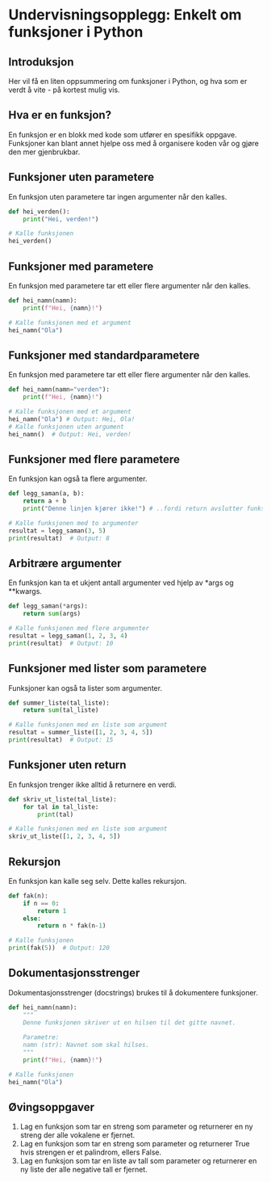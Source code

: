 # Undervisningsopplegg: Enkelt om funksjoner i Python

## Introduksjon
Her vil få en liten oppsummering om funksjoner i Python, og hva som er verdt å vite - på kortest mulig vis.

## Hva er en funksjon?
En funksjon er en blokk med kode som utfører en spesifikk oppgave. Funksjoner kan blant annet hjelpe oss med å organisere koden vår og gjøre den mer gjenbrukbar.

## Funksjoner uten parametere
En funksjon uten parametere tar ingen argumenter når den kalles.

```python
def hei_verden():
    print("Hei, verden!")

# Kalle funksjonen
hei_verden()
```

## Funksjoner med parametere
En funksjon med parametere tar ett eller flere argumenter når den kalles.

```python
def hei_namn(namn):
    print(f"Hei, {namn}!")

# Kalle funksjonen med et argument
hei_namn("Ola")
```
## Funksjoner med standardparametere
En funksjon med parametere tar ett eller flere argumenter når den kalles.

```python
def hei_namn(namn="verden"):
    print(f"Hei, {namn}!")

# Kalle funksjonen med et argument
hei_namn("Ola") # Output: Hei, Ola!
# Kalle funksjonen uten argument
hei_namn()  # Output: Hei, verden!
```
## Funksjoner med flere parametere
En funksjon kan også ta flere argumenter.

```python
def legg_saman(a, b):
    return a + b
    print("Denne linjen kjører ikke!") # ..fordi return avslutter funksjonen

# Kalle funksjonen med to argumenter
resultat = legg_saman(3, 5)
print(resultat)  # Output: 8
```
## Arbitrære argumenter
En funksjon kan ta et ukjent antall argumenter ved hjelp av *args og **kwargs.

```python
def legg_saman(*args):
    return sum(args)

# Kalle funksjonen med flere argumenter
resultat = legg_saman(1, 2, 3, 4)
print(resultat)  # Output: 10
```

## Funksjoner med lister som parametere
Funksjoner kan også ta lister som argumenter.

```python
def summer_liste(tal_liste):
    return sum(tal_liste)

# Kalle funksjonen med en liste som argument
resultat = summer_liste([1, 2, 3, 4, 5])
print(resultat)  # Output: 15
```

## Funksjoner uten return
En funksjon trenger ikke alltid å returnere en verdi.

```python
def skriv_ut_liste(tal_liste):
    for tal in tal_liste:
        print(tal)

# Kalle funksjonen med en liste som argument
skriv_ut_liste([1, 2, 3, 4, 5])
```

## Rekursjon
En funksjon kan kalle seg selv. Dette kalles rekursjon.

```python
def fak(n):
    if n == 0:
        return 1
    else:
        return n * fak(n-1)

# Kalle funksjonen
print(fak(5))  # Output: 120
```

## Dokumentasjonsstrenger
Dokumentasjonsstrenger (docstrings) brukes til å dokumentere funksjoner.

```python
def hei_namn(namn):
    """
    Denne funksjonen skriver ut en hilsen til det gitte navnet.
    
    Parametre:
    namn (str): Navnet som skal hilses.
    """
    print(f"Hei, {namn}!")

# Kalle funksjonen
hei_namn("Ola")
```

## Øvingsoppgaver
1. Lag en funksjon som tar en streng som parameter og returnerer en ny streng der alle vokalene er fjernet.
2. Lag en funksjon som tar en streng som parameter og returnerer True hvis strengen er et palindrom, ellers False.
3. Lag en funksjon som tar en liste av tall som parameter og returnerer en ny liste der alle negative tall er fjernet.